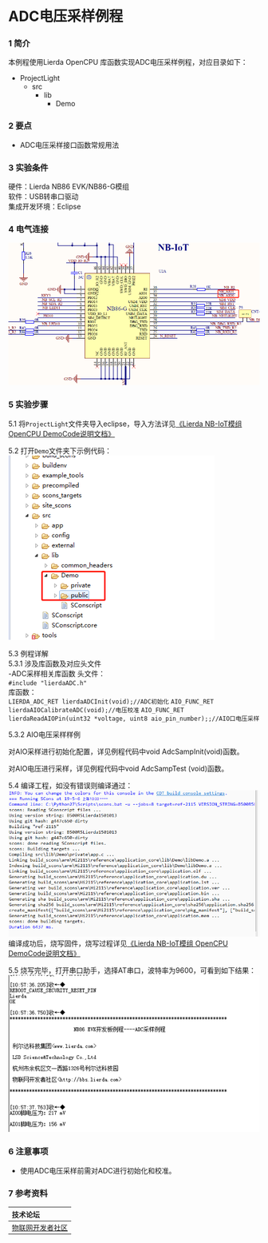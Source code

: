 # ADC电压采样例程

### 1 简介

本例程使用Lierda OpenCPU 库函数实现ADC电压采样例程，对应目录如下：

- ProjectLight
  - src
    - lib
      - Demo

### 2 要点

- ADC电压采样接口函数常规用法

### 3 实验条件

硬件：Lierda NB86 EVK/NB86-G模组  
软件：USB转串口驱动  
集成开发环境：Eclipse  

### 4 电气连接
![示例代码](../../Picture/ADC电气连接.png)
### 5 实验步骤
5.1 将`ProjectLight`文件夹导入eclipse，导入方法详见[《Lierda NB-IoT模组 OpenCPU DemoCode说明文档》
](../../Doc/基本资料/Lierda_NB-IoT模组OpenCPU_DEMO说明文档V1.8_190403.pdf)

5.2 打开`Demo`文件夹下示例代码：  
![示例代码](../../Picture/光感示例代码1.png)

5.3 例程详解  
5.3.1 涉及库函数及对应头文件  
-ADC采样相关库函数 
头文件：  
`#include "lierdaADC.h"`  
库函数：  
`LIERDA_ADC_RET lierdaADCInit(void);//ADC初始化`
`AIO_FUNC_RET lierdaAIOCalibrateADC(void);//电压校准`
`AIO_FUNC_RET lierdaReadAIOPin(uint32 *voltage, uint8 aio_pin_number);;//AIO口电压采样`

5.3.2 AIO电压采样样例

对AIO采样进行初始化配置，详见例程代码中void AdcSampInit(void)函数。

对AIO电压进行采样，详见例程代码中void AdcSampTest (void)函数。

5.4  编译工程，如没有错误则编译通过：  
![编译结果](../../Picture/编译结果.jpg)  
编译成功后，烧写固件，烧写过程详见[《Lierda NB-IoT模组 OpenCPU DemoCode说明文档》
](../../Doc/基本资料/Lierda_NB-IoT模组OpenCPU_DEMO说明文档V1.8_190403.pdf)

5.5 烧写完毕，打开串口助手，选择AT串口，波特率为9600，可看到如下结果：  
![结果展示](../../Picture/ADC结果展示.png)

### 6 注意事项

- 使用ADC电压采样前需对ADC进行初始化和校准。


### 7 参考资料

| 技术论坛 |
| :----------- |
| [物联网开发者社区](http://bbs.lierda.com) |